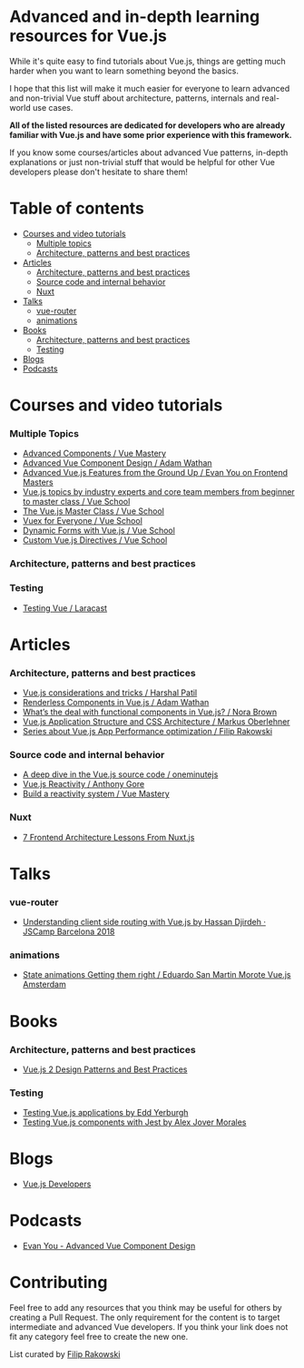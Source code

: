# Advanced and in-depth learning resources for Vue.js

While it's quite easy to find tutorials about Vue.js, things are getting much harder when you want to learn something beyond the basics.

I hope that this list will make it much easier for everyone to learn advanced and non-trivial Vue stuff about architecture, patterns, internals and real-world use cases. 

**All of the listed resources are dedicated for developers who are already familiar with Vue.js and have some prior experience with this framework.**

If you know some courses/articles about advanced Vue patterns, in-depth explanations or just non-trivial stuff that would be helpful for other Vue developers please don't hesitate to share them!


# Table of contents

- <a href="#courses-and-video-tutorials">Courses and video tutorials</a>
  - <a href="#multiple-topics">Multiple topics</a>
  - <a href="#architecture-patterns-and-best-practices">Architecture, patterns and best practices</a>
- <a href="#articles">Articles</a>
  - <a href="#architeture-patterns-and-best-practices-1">Architecture, patterns and best practices</a>
  - <a href="#source-code-and-internal-behavior">Source code and internal behavior</a>
  - <a href="#nuxt">Nuxt</a>
- <a href="#talks">Talks</a>
  - <a href="#vue-router">vue-router</a>
  - <a href="#animations">animations</a>
- <a href="#books">Books</a>
  - <a href="#architecture-patterns-and-best-practices-2">Architecture, patterns and best practices</a>
  - <a href="#testing">Testing</a>
- <a href="#blogs">Blogs</a>
- <a href="#podcasts">Podcasts</a>


# Courses and video tutorials

### Multiple Topics
- [Advanced Components / Vue Mastery](https://www.vuemastery.com/courses/advanced-components/the-introduction/)
- [Advanced Vue Component Design / Adam Wathan](https://adamwathan.me/advanced-vue-component-design/)
- [Advanced Vue.js Features from the Ground Up
 / Evan You on Frontend Masters](https://frontendmasters.com/courses/advanced-vue/)
- [Vue.js topics by industry experts and core team members from beginner to master class
 / Vue School](https://vueschool.io/)
- [The Vue.js Master Class / Vue School](https://vueschool.io/courses/the-vuejs-master-class)
- [Vuex for Everyone / Vue School](https://vueschool.io/courses/vuex-for-everyone)
- [Dynamic Forms with Vue.js / Vue School](https://vueschool.io/courses/dynamic-forms-vuejs)
- [Custom Vue.js Directives / Vue School](https://vueschool.io/courses/custom-vuejs-directives)

### Architecture, patterns and best practices

### Testing
- [Testing Vue / Laracast](https://laracasts.com/series/testing-vue)

# Articles

### Architecture, patterns and best practices
- [Vue.js considerations and tricks / Harshal Patil](https://blog.webf.zone/vue-js-considerations-and-tricks-fa7e0e4bb7bb)
- [Renderless Components in Vue.js / Adam Wathan](https://adamwathan.me/renderless-components-in-vuejs/)
- [What’s the deal with functional components in Vue.js? / Nora Brown](https://itnext.io/whats-the-deal-with-functional-components-in-vue-js-513a31eb72b0)
- [Vue.js Application Structure and CSS Architecture / Markus Oberlehner](https://markus.oberlehner.net/blog/vue-application-structure-and-css-architecture/)
- [Series about Vue.js App Performance optimization / Filip Rakowski](https://itnext.io/vue-js-app-performance-optimization-part-1-introduction-to-performance-optimization-and-lazy-29e4ff101019)

### Source code and internal behavior
- [A deep dive in the Vue.js source code
 / oneminutejs](https://idk.dev/a-deep-dive-in-the-vue-js-source-code/)
- [Vue.js Reactivity / Anthony Gore](https://vuejsdevelopers.com/2017/03/05/vue-js-reactivity/)
- [Build a reactivity system / Vue Mastery](https://www.vuemastery.com/courses/advanced-components/build-a-reactivity-system/)

### Nuxt
- [7 Frontend Architecture Lessons From Nuxt.js](https://zendev.com/2018/09/17/frontend-architecture-lessons-from-nuxt-js.html)

# Talks

### vue-router
  - [Understanding client side routing with Vue.js by Hassan Djirdeh · JSCamp Barcelona 2018](https://www.youtube.com/watch?v=YFnimUl8Qjo) 
  
### animations
  - [State animations Getting them right / Eduardo San Martin Morote Vue.js Amsterdam](https://www.youtube.com/watch?v=5oDTJfPgxIM)
  
# Books

### Architecture, patterns and best practices
- [Vue.js 2 Design Patterns and Best Practices](https://www.packtpub.com/web-development/vuejs-design-patterns-and-best-practices)

### Testing
- [Testing Vue.js applications by Edd Yerburgh](https://www.manning.com/books/testing-vuejs-applications)
- [Testing Vue.js components with Jest by Alex Jover Morales](https://leanpub.com/testingvuejscomponentswithjest/c/SbJMawK5HgGz)

# Blogs
- [Vue.js Developers](https://vuejsdevelopers.com/)

# Podcasts
- [Evan You - Advanced Vue Component Design](http://www.fullstackradio.com/81)

# Contributing

Feel free to add any resources that you think may be useful for others by creating a Pull Request. The only requirement for the content is to target intermediate and advanced Vue developers. If you think your link does not fit any category feel free to create the new one. 

List curated by [Filip Rakowski](https://twitter.com/filrakowski)
